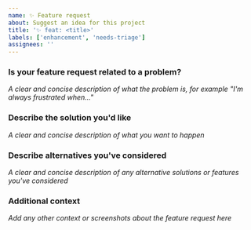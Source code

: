 ```yaml
---
name: ✨ Feature request
about: Suggest an idea for this project
title: '✨ feat: <title>'
labels: ['enhancement', 'needs-triage']
assignees: ''
---
```


### Is your feature request related to a problem?

_A clear and concise description of what the problem is, for example "I'm always frustrated when..."_

### Describe the solution you'd like

_A clear and concise description of what you want to happen_

### Describe alternatives you've considered

_A clear and concise description of any alternative solutions or features you've considered_

### Additional context

_Add any other context or screenshots about the feature request here_
